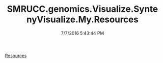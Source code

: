 ﻿---
title: SMRUCC.genomics.Visualize.SyntenyVisualize.My.Resources
date: 7/7/2016 5:43:44 PM
---

[Resources](T-SMRUCC.genomics.Visualize.SyntenyVisualize.My.Resources.Resources.html)
